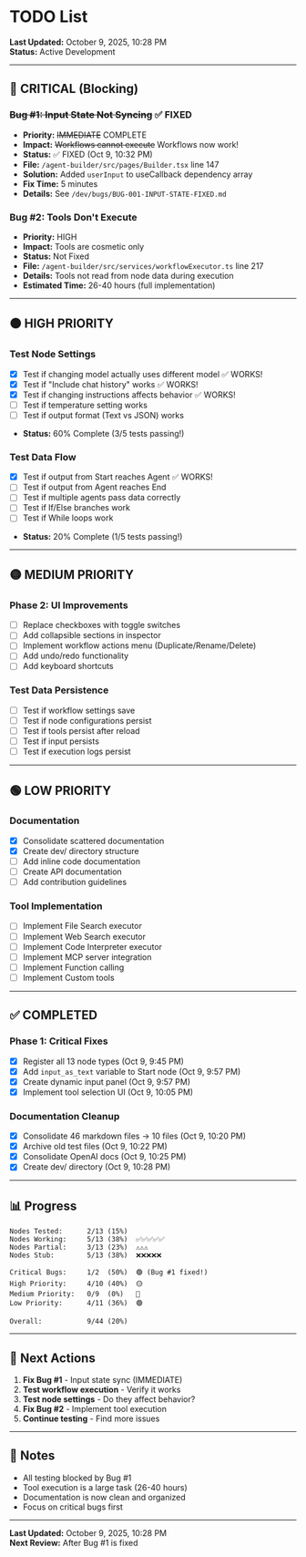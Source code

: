 # TODO List

**Last Updated:** October 9, 2025, 10:28 PM  
**Status:** Active Development

---

## 🔴 CRITICAL (Blocking)

### ~~Bug #1: Input State Not Syncing~~ ✅ FIXED
- **Priority:** ~~IMMEDIATE~~ COMPLETE
- **Impact:** ~~Workflows cannot execute~~ Workflows now work!
- **Status:** ✅ FIXED (Oct 9, 10:32 PM)
- **File:** `/agent-builder/src/pages/Builder.tsx` line 147
- **Solution:** Added `userInput` to useCallback dependency array
- **Fix Time:** 5 minutes
- **Details:** See `/dev/bugs/BUG-001-INPUT-STATE-FIXED.md`

### Bug #2: Tools Don't Execute  
- **Priority:** HIGH
- **Impact:** Tools are cosmetic only
- **Status:** Not Fixed
- **File:** `/agent-builder/src/services/workflowExecutor.ts` line 217
- **Details:** Tools not read from node data during execution
- **Estimated Time:** 26-40 hours (full implementation)

---

## 🟠 HIGH PRIORITY

### Test Node Settings
- [x] Test if changing model actually uses different model ✅ WORKS!
- [x] Test if "Include chat history" works ✅ WORKS!
- [x] Test if changing instructions affects behavior ✅ WORKS!
- [ ] Test if temperature setting works
- [ ] Test if output format (Text vs JSON) works
- **Status:** 60% Complete (3/5 tests passing!)

### Test Data Flow
- [x] Test if output from Start reaches Agent ✅ WORKS!
- [ ] Test if output from Agent reaches End
- [ ] Test if multiple agents pass data correctly
- [ ] Test if If/Else branches work
- [ ] Test if While loops work
- **Status:** 20% Complete (1/5 tests passing!)

---

## 🟡 MEDIUM PRIORITY

### Phase 2: UI Improvements
- [ ] Replace checkboxes with toggle switches
- [ ] Add collapsible sections in inspector
- [ ] Implement workflow actions menu (Duplicate/Rename/Delete)
- [ ] Add undo/redo functionality
- [ ] Add keyboard shortcuts

### Test Data Persistence
- [ ] Test if workflow settings save
- [ ] Test if node configurations persist
- [ ] Test if tools persist after reload
- [ ] Test if input persists
- [ ] Test if execution logs persist

---

## 🟢 LOW PRIORITY

### Documentation
- [x] Consolidate scattered documentation
- [x] Create dev/ directory structure
- [ ] Add inline code documentation
- [ ] Create API documentation
- [ ] Add contribution guidelines

### Tool Implementation
- [ ] Implement File Search executor
- [ ] Implement Web Search executor
- [ ] Implement Code Interpreter executor
- [ ] Implement MCP server integration
- [ ] Implement Function calling
- [ ] Implement Custom tools

---

## ✅ COMPLETED

### Phase 1: Critical Fixes
- [x] Register all 13 node types (Oct 9, 9:45 PM)
- [x] Add `input_as_text` variable to Start node (Oct 9, 9:57 PM)
- [x] Create dynamic input panel (Oct 9, 9:57 PM)
- [x] Implement tool selection UI (Oct 9, 10:05 PM)

### Documentation Cleanup
- [x] Consolidate 46 markdown files → 10 files (Oct 9, 10:20 PM)
- [x] Archive old test files (Oct 9, 10:22 PM)
- [x] Consolidate OpenAI docs (Oct 9, 10:25 PM)
- [x] Create dev/ directory (Oct 9, 10:28 PM)

---

## 📊 Progress

```
Nodes Tested:      2/13 (15%)  
Nodes Working:     5/13 (38%)  ✅✅✅✅✅
Nodes Partial:     3/13 (23%)  ⚠️⚠️⚠️
Nodes Stub:        5/13 (38%)  ❌❌❌❌❌

Critical Bugs:     1/2  (50%)  🟢 (Bug #1 fixed!)
High Priority:     4/10 (40%)  🟡
Medium Priority:   0/9  (0%)   🔴
Low Priority:      4/11 (36%)  🟢

Overall:           9/44 (20%)
```

---

## 🎯 Next Actions

1. **Fix Bug #1** - Input state sync (IMMEDIATE)
2. **Test workflow execution** - Verify it works
3. **Test node settings** - Do they affect behavior?
4. **Fix Bug #2** - Implement tool execution
5. **Continue testing** - Find more issues

---

## 📝 Notes

- All testing blocked by Bug #1
- Tool execution is a large task (26-40 hours)
- Documentation is now clean and organized
- Focus on critical bugs first

---

**Last Updated:** October 9, 2025, 10:28 PM  
**Next Review:** After Bug #1 is fixed
